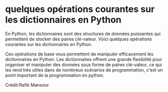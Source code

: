 # quelques opérations courantes sur les dictionnaires en Python

En Python, les dictionnaires sont des structures de données puissantes qui permettent de stocker des paires clé-valeur. Voici quelques opérations courantes sur les dictionnaires en Python.

Ces opérations de base vous permettent de manipuler efficacement les dictionnaires en Python. Les dictionnaires offrent une grande flexibilité pour organiser et manipuler des données sous forme de paires clé-valeur, ce qui les rend très utiles dans de nombreux scénarios de programmation, c'est un point important de la programmation en python.

Crédit:Rafik Mansour
